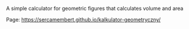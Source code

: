 A simple calculator for geometric figures that calculates volume and area

Page:
https://sercamembert.github.io/kalkulator-geometryczny/